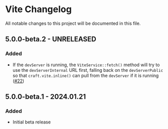 # Vite Changelog

All notable changes to this project will be documented in this file.

## 5.0.0-beta.2 - UNRELEASED
### Added
* If the `devServer` is running, the `ViteService::fetch()` method will try to use the `devServerInternal` URL first, falling back on the `devServerPublic` so that `craft.vite.inline()` can pull from the `devServer` if it is running ([#22](https://github.com/nystudio107/craft-plugin-vite/issues/22))

## 5.0.0-beta.1 - 2024.01.21
### Added
- Initial beta release
